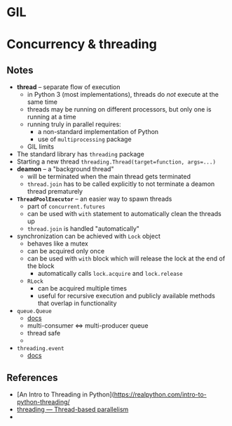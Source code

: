 # GIL
# Concurrency & threading
## Notes
- **thread** – separate flow of execution
	- in Python 3 (most implementations), threads do _not_ execute at the same time
	- threads may be running on different processors, but only one is running at a time
	- running truly in parallel requires:
		- a non-standard implementation of Python
		- use of `multiprocessing` package
	- GIL limits 
- The standard library has `threading` package
- Starting a new thread `threading.Thread(target=function, args=...)`
- **deamon** – a "background thread"
	- will be terminated when the main thread gets terminated
	- `thread.join` has to be called explicitly to not terminate a deamon thread prematurely
- **`ThreadPoolExecutor`** – an easier way to spawn threads
	- part of `concurrent.futures`
	- can be used with `with` statement to automatically clean the threads up
	- `thread.join` is handled "automatically"
-  synchronization can be achieved with `Lock` object
	- behaves like a mutex
	- can be acquired only once
	- can be used with `with` block which will release the lock at the end of the block
		- automatically calls `lock.acquire` and `lock.release`
	- `RLock`
		- can be acquired multiple times
		- useful for recursive execution and publicly available methods that overlap in functionality
- `queue.Queue` 
	- [docs](https://docs.python.org/3/library/queue.html#module-queue)
	- multi-consumer <=> multi-producer queue
	- thread safe
	- 
- `threading.event`
	- [docs](https://docs.python.org/3/library/threading.html#event-objects)
## References
- [An Intro to Threading in Python](https://realpython.com/intro-to-python-threading/
- [threading — Thread-based parallelism](https://docs.python.org/3/library/threading.html#module-threading)
- 